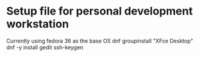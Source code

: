 # Setup file for personal development workstation

Currently using fedora 36 as the base OS
dnf groupinstall "XFce Desktop"
dnf -y install gedit
ssh-keygen 
